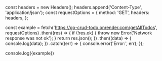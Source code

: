 const headers = new Headers();
headers.append('Content-Type', 'application/json');
const requestOptions = {
method: 'GET',
headers: headers,
};

const example = fetch('https://go-crud-todo.onrender.com/getAllTodos', requestOptions)
.then((res) => {
if (!res.ok) {
throw new Error('Network response was not ok');
}
return res.json();
})
.then((data) => {
console.log(data);
})
.catch((err) => {
console.error('Error:', err);
});

console.log({example})
